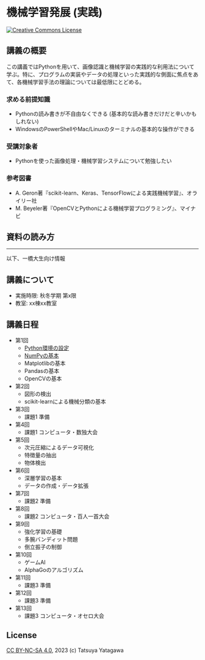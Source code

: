 機械学習発展 (実践)
===

<a rel="license" href="http://creativecommons.org/licenses/by-nc-sa/4.0/"><img alt="Creative Commons License" style="border-width:0" src="https://i.creativecommons.org/l/by-nc-sa/4.0/88x31.png" /></a><br/>

## 講義の概要

この講義ではPythonを用いて、画像認識と機械学習の実践的な利用法について学ぶ。特に、プログラムの実装やデータの処理といった実践的な側面に焦点をあて、各機械学習手法の理論については最低限にとどめる。

### 求める前提知識
- Pythonの読み書きが不自由なくできる (基本的な読み書きだけだと辛いかもしれない)
- WindowsのPowerShellやMac/Linuxのターミナルの基本的な操作ができる

### 受講対象者
- Pythonを使った画像処理・機械学習システムについて勉強したい

### 参考図書
- A. Geron著『scikit-learn、Keras、TensorFlowによる実践機械学習』、オライリー社
- M. Beyeler著『OpenCVとPythonによる機械学習プログラミング』、マイナビ

## 資料の読み方

---

以下、一橋大生向け情報

## 講義について
- 実施時限: 秋冬学期 第x限
- 教室: xx棟xx教室

## 講義日程

- 第1回
  - [Python環境の設定](setup-python)
  - [NumPyの基本](numpy)
  - Matplotlibの基本
  - Pandasの基本
  - OpenCVの基本
- 第2回
  - 図形の検出
  - scikit-learnによる機械分類の基本
- 第3回
  - 課題1 準備
- 第4回
  - 課題1 コンピュータ・数独大会
- 第5回
  - 次元圧縮によるデータ可視化
  - 特徴量の抽出
  - 物体検出
- 第6回
  - 深層学習の基本
  - データの作成・データ拡張
- 第7回
  - 課題2 準備
- 第8回
  - 課題2 コンピュータ・百人一首大会
- 第9回
  - 強化学習の基礎
  - 多腕バンディット問題
  - 倒立振子の制御
- 第10回
  - ゲームAI
  - AlphaGoのアルゴリズム
- 第11回
  - 課題3 準備
- 第12回
  - 課題3 準備
- 第13回
  - 課題3 コンピュータ・オセロ大会

## License

[CC BY-NC-SA 4.0](http://creativecommons.org/licenses/by-nc-sa/4.0/), 2023 (c) Tatsuya Yatagawa
